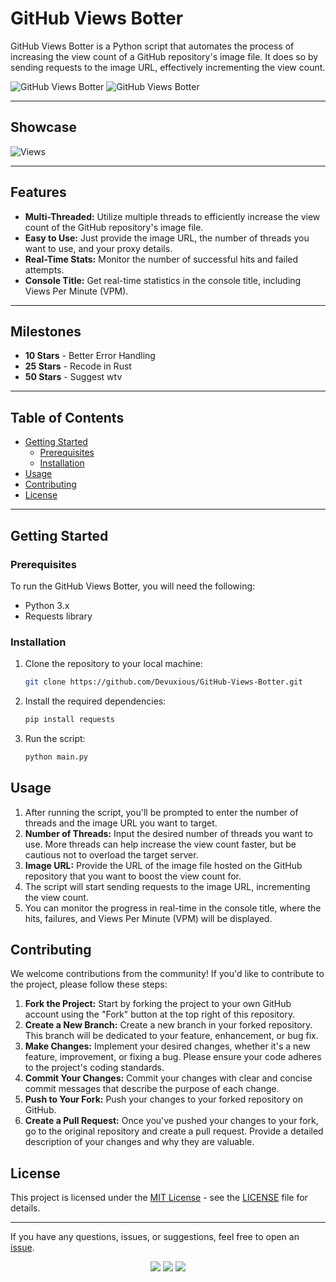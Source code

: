 # GitHub Views Botter

GitHub Views Botter is a Python script that automates the process of increasing the view count of a GitHub repository's image file. It does so by sending requests to the image URL, effectively incrementing the view count.

![GitHub Views Botter](https://img.shields.io/badge/version-1.0.0-FF7F7F)
![GitHub Views Botter](https://img.shields.io/badge/author-%E2%9C%9F-FF7F7F)

---

## Showcase

<img src="https://api.visitorbadge.io/api/visitors?path=https%3A%2F%2Fgithub.com%2FhmRemi%2FGitHub-Views-Botter&countColor=%23FF7F7F&labelColor=black" alt="Views"/>

---

## Features

- **Multi-Threaded:** Utilize multiple threads to efficiently increase the view count of the GitHub repository's image file.
- **Easy to Use:** Just provide the image URL, the number of threads you want to use, and your proxy details.
- **Real-Time Stats:** Monitor the number of successful hits and failed attempts.
- **Console Title:** Get real-time statistics in the console title, including Views Per Minute (VPM).

---

## Milestones

- **10 Stars** - Better Error Handling
- **25 Stars** - Recode in Rust
- **50 Stars** - Suggest wtv

---

## Table of Contents

- [Getting Started](#getting-started)
  - [Prerequisites](#prerequisites)
  - [Installation](#installation)
- [Usage](#usage)
- [Contributing](#contributing)
- [License](#license)

---

## Getting Started

### Prerequisites

To run the GitHub Views Botter, you will need the following:

- Python 3.x
- Requests library

### Installation

1. Clone the repository to your local machine:

   ```bash
   git clone https://github.com/Devuxious/GitHub-Views-Botter.git
   ```
  
2. Install the required dependencies:
   
   ```bash
   pip install requests
   ```
   
3. Run the script:
   ```bash
   python main.py
   ```


## Usage

1. After running the script, you'll be prompted to enter the number of threads and the image URL you want to target.
2. **Number of Threads:** Input the desired number of threads you want to use. More threads can help increase the view count faster, but be cautious not to overload the target server.
3. **Image URL:** Provide the URL of the image file hosted on the GitHub repository that you want to boost the view count for.
4. The script will start sending requests to the image URL, incrementing the view count.
5. You can monitor the progress in real-time in the console title, where the hits, failures, and Views Per Minute (VPM) will be displayed.

## Contributing

We welcome contributions from the community! If you'd like to contribute to the project, please follow these steps:

1. **Fork the Project:** Start by forking the project to your own GitHub account using the "Fork" button at the top right of this repository.
2. **Create a New Branch:** Create a new branch in your forked repository. This branch will be dedicated to your feature, enhancement, or bug fix.
3. **Make Changes:** Implement your desired changes, whether it's a new feature, improvement, or fixing a bug. Please ensure your code adheres to the project's coding standards.
4. **Commit Your Changes:** Commit your changes with clear and concise commit messages that describe the purpose of each change.
5. **Push to Your Fork:** Push your changes to your forked repository on GitHub.
6. **Create a Pull Request:** Once you've pushed your changes to your fork, go to the original repository and create a pull request. Provide a detailed description of your changes and why they are valuable.

## License

This project is licensed under the [MIT License](LICENSE) - see the [LICENSE](LICENSE) file for details.

---

If you have any questions, issues, or suggestions, feel free to open an [issue](https://github.com/Devuxious/GitHub-Views-Botter/issues).


<p align="center">
  <img src="https://img.shields.io/github/license/Devuxious/GitHub-Views-Botter.svg?style=for-the-badge&labelColor=black&color=FF7F7F&logo=IOTA"/>
  <img src="https://img.shields.io/github/stars/Devuxious/GitHub-Views-Botter.svg?style=for-the-badge&labelColor=black&color=FF7F7F&logo=IOTA"/>
  <img src="https://img.shields.io/github/languages/top/Devuxious/GitHub-Views-Botter.svg?style=for-the-badge&labelColor=black&color=FF7F7F&logo=python"/>
</p>
